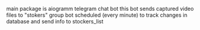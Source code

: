 main package is aiogramm telegram chat bot
this bot sends captured video files to "stokers" group
bot scheduled (every minute) to track changes in database and send info to stockers_list


